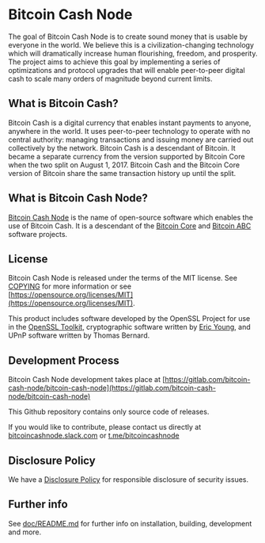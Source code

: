 Bitcoin Cash Node
=================

The goal of Bitcoin Cash Node is to create sound money that is usable by everyone
in the world. We believe this is a civilization-changing technology which will
dramatically increase human flourishing, freedom, and prosperity. The project
aims to achieve this goal by implementing a series of optimizations and
protocol upgrades that will enable peer-to-peer digital cash to scale many
orders of magnitude beyond current limits.

What is Bitcoin Cash?
---------------------

Bitcoin Cash is a digital currency that enables instant payments to anyone,
anywhere in the world. It uses peer-to-peer technology to operate with no
central authority: managing transactions and issuing money are carried out
collectively by the network. Bitcoin Cash is a descendant of Bitcoin. It became
a separate currency from the version supported by Bitcoin Core when the two
split on August 1, 2017. Bitcoin Cash and the Bitcoin Core version of Bitcoin
share the same transaction history up until the split.

What is Bitcoin Cash Node?
--------------------

[Bitcoin Cash Node](https://www.bitcoincashnode.org) is the name of open-source
software which enables the use of Bitcoin Cash. It is a descendant of the
[Bitcoin Core](https://bitcoincore.org) and [Bitcoin ABC](https://www.bitcoinabc.org)
software projects.

License
-------

Bitcoin Cash Node is released under the terms of the MIT license. See
[COPYING](COPYING) for more information or see
[https://opensource.org/licenses/MIT](https://opensource.org/licenses/MIT).

This product includes software developed by the OpenSSL Project for use in the
[OpenSSL Toolkit](https://www.openssl.org/), cryptographic software written by
[Eric Young](mailto:eay@cryptsoft.com), and UPnP software written by Thomas
Bernard.

Development Process
-------------------

Bitcoin Cash Node development takes place at [https://gitlab.com/bitcoin-cash-node/bitcoin-cash-node](https://gitlab.com/bitcoin-cash-node/bitcoin-cash-node)

This Github repository contains only source code of releases.

If you would like to contribute, please contact us directly at
[bitcoincashnode.slack.com](https://bitcoincashnode.slack.com) or [t.me/bitcoincashnode](https://t.me/bitcoincashnode)

Disclosure Policy
-----------------

We have a [Disclosure Policy](DISCLOSURE_POLICY.md) for responsible disclosure
of security issues.

Further info
------------

See [doc/README.md](doc/README.md) for further info on installation, building,
development and more.
